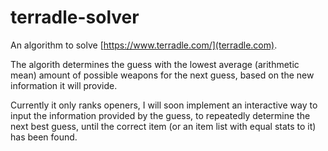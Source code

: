 # terradle-solver
An algorithm to solve [https://www.terradle.com/](terradle.com).

The algorith determines the guess with the lowest average (arithmetic mean) amount of possible weapons for the next guess, based on the new information it will provide.

Currently it only ranks openers, I will soon implement an interactive way to input the information provided by the guess, to repeatedly determine the next best guess, until the correct item (or an item list with equal stats to it) has been found.
